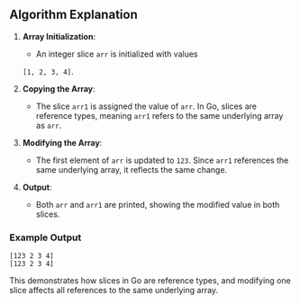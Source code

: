 ## **Algorithm Explanation**

1. **Array Initialization**:
   - An integer slice `arr` is initialized with values 
   
   `[1, 2, 3, 4]`.

2. **Copying the Array**:
   - The slice `arr1` is assigned the value of `arr`. In Go, slices are reference types, meaning `arr1` refers to the same underlying array as `arr`.

3. **Modifying the Array**:
   - The first element of `arr` is updated to `123`. Since `arr1` references the same underlying array, it reflects the same change.

4. **Output**:
   - Both `arr` and `arr1` are printed, showing the modified value in both slices.

### **Example Output**
```
[123 2 3 4]
[123 2 3 4]
```

This demonstrates how slices in Go are reference types, and modifying one slice affects all references to the same underlying array.
